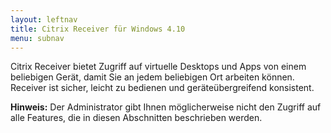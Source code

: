```yaml
---
layout: leftnav
title: Citrix Receiver für Windows 4.10
menu: subnav
---
```


Citrix Receiver bietet Zugriff auf virtuelle Desktops und Apps von einem beliebigen Gerät, damit Sie an jedem beliebigen Ort arbeiten können. Receiver ist sicher, leicht zu bedienen und geräteübergreifend konsistent.

**Hinweis:** Der Administrator gibt Ihnen möglicherweise nicht den Zugriff auf alle Features, die in diesen Abschnitten beschrieben werden.

